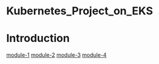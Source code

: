 # Kubernetes_Project_on_EKS

# Introduction
[module-1](#module-1)
[module-2](#module-2)
[module-3](#module-3)
[module-4](#module-4)

